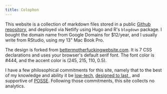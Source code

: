 ```yaml
---
title: Colophon
---
```


This website is a collection of markdown files stored in a public <a href="https://github.com/deblnia/deblnia.github.io" target="_blank">Github repository</a>, and deployed via Netlify using Hugo and R's `blogdown` package. I bought the domain name from Google Domains for $12/year, and I usually write from RStudio, using my 13" Mac Book Pro.  

The design is forked from <a href="http://bettermotherfuckingwebsite.com/" target="_blank">bettermotherfuckingwebsite.com</a>. It is 7 CSS declarations and uses your browser's default serif font. The font color is #444, and the accent color is (245, 215, 110, 0.5). 

I have a few philosophical commitments for this site, namely that to the best of my knowledge and ability it be <a href="https://solar.lowtechmagazine.com/2018/09/how-to-build-a-low-tech-website/" target="_blank"> low-tech</a>, <a href="https://jeffhuang.com/designed_to_last/" target="_blank"> designed to last </a>, and supportive of <a href="https://indieweb.org/POSSE
" target="_blank"> POSSE</a>. Following those commitments, this site collects no analytics. 
